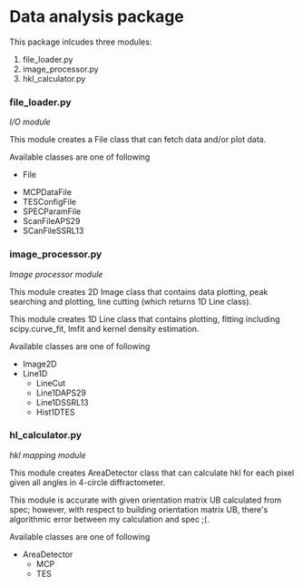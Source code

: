 # Data analysis package

This package inlcudes three modules:
1. file_loader.py
2. image_processor.py
3. hkl_calculator.py

### file_loader.py

_I/O module_

This module creates a File class that can fetch data and/or plot data.

Available classes are one of following
- File
* MCPDataFile
* TESConfigFile
* SPECParamFile
* ScanFileAPS29
* SCanFileSSRL13

### image_processor.py

_Image processor module_

This module creates 2D Image class that contains data plotting, peak searching
and plotting, line cutting (which returns 1D Line class).

This module creates 1D Line class that contains plotting, fitting including
scipy.curve_fit, lmfit and kernel density estimation.

Available classes are one of following
- Image2D
- Line1D
  * LineCut
  * Line1DAPS29
  * Line1DSSRL13
  * Hist1DTES

### hl_calculator.py

_hkl mapping module_

This module creates AreaDetector class that can calculate hkl for each pixel
given all angles in 4-circle diffractometer.

This module is accurate with given orientation matrix UB calculated from spec;
however, with respect to building orientation matrix UB, there's algorithmic
error between my calculation and spec ;(.

Available classes are one of following
- AreaDetector
  * MCP
  * TES
